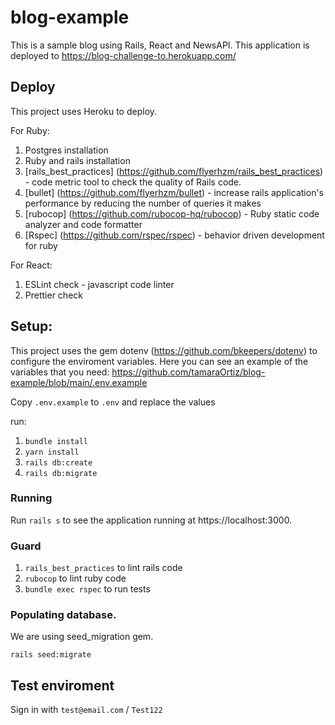 # blog-example

This is a sample blog using Rails, React and NewsAPI. This application is deployed to https://blog-challenge-to.herokuapp.com/

## Deploy
This project uses Heroku to deploy.

For Ruby:

1. Postgres installation
2. Ruby and rails installation
3. [rails_best_practices] (https://github.com/flyerhzm/rails_best_practices) - code metric tool to check the quality of Rails code.
4. [bullet] (https://github.com/flyerhzm/bullet) - increase rails application's performance by reducing the number of queries it makes
5. [rubocop] (https://github.com/rubocop-hq/rubocop) - Ruby static code analyzer and code formatter
6. [Rspec] (https://github.com/rspec/rspec) - behavior driven development for ruby

For React:

1. ESLint check - javascript code linter
2. Prettier check

## Setup:
This project uses the gem dotenv (https://github.com/bkeepers/dotenv) to configure the enviroment variables. Here you can see an example of the variables that you need: https://github.com/tamaraOrtiz/blog-example/blob/main/.env.example

Copy `.env.example` to `.env` and replace the values

run:
1. `bundle install`
2. `yarn install`
3. `rails db:create`
4. `rails db:migrate`

### Running
Run `rails s` to see the application running at https://localhost:3000.

### Guard
1. `rails_best_practices` to lint rails code
2. `rubocop` to lint ruby code
3. `bundle exec rspec` to run tests

### Populating database.
We are using seed_migration gem.

`rails seed:migrate`

## Test enviroment
Sign in with `test@email.com` / `Test122`
